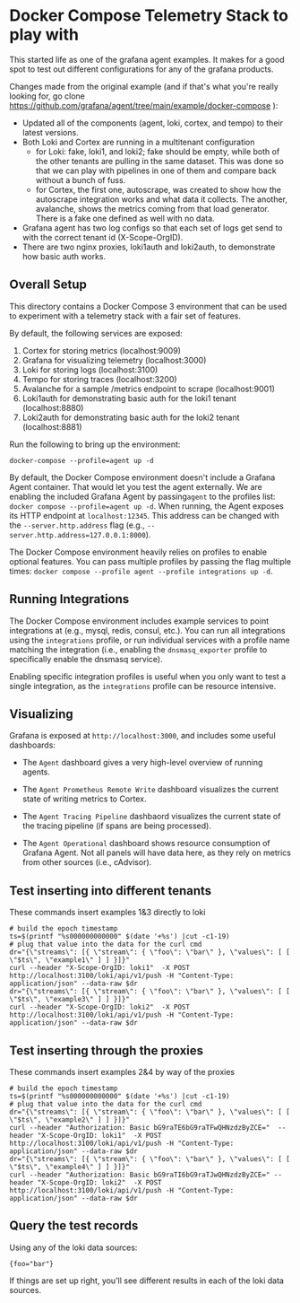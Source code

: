 # Docker Compose Telemetry Stack to play with

This started life as one of the grafana agent examples.  It makes for a good spot to test out different configurations for any of the grafana products.

Changes made from the original example (and if that's what you're really looking for, go clone https://github.com/grafana/agent/tree/main/example/docker-compose ):
   * Updated all of the components (agent, loki, cortex, and tempo) to their latest versions.
   * Both Loki and Cortex are running in a multitenant configuration
     * for Loki: fake, loki1, and loki2; fake should be empty, while both of the other tenants are pulling in the same dataset.  This was done so that we can play with pipelines in one of them and compare back without a bunch of fuss.
     * for Cortex, the first one, autoscrape, was created to show how the autoscrape integration works and what data it collects.  The another, avalanche, shows the metrics coming from that load generator.  There is a fake one defined as well with no data.
   * Grafana agent has two log configs so that each set of logs get send to with the correct tenant id (X-Scope-OrgID).
   * There are two nginx proxies, loki1auth and loki2auth, to demonstrate how basic auth works.

## Overall Setup

This directory contains a Docker Compose 3 environment that can be used to experiment with a telemetry stack with a fair set of features.

By default, the following services are exposed:

1. Cortex for storing metrics (localhost:9009)
2. Grafana for visualizing telemetry (localhost:3000)
3. Loki for storing logs (localhost:3100)
4. Tempo for storing traces (localhost:3200)
5. Avalanche for a sample /metrics endpoint to scrape (localhost:9001)
6. Loki1auth for demonstrating basic auth for the loki1 tenant (localhost:8880)
7. Loki2auth for demonstrating basic auth for the loki2 tenant (localhost:8881)

Run the following to bring up the environment:

```
docker-compose --profile=agent up -d
```

By default, the Docker Compose environment doesn't include a Grafana Agent
container. That would let you test the agent externally. We are enabling the included Grafana Agent by passing`agent` to the profiles list: `docker compose --profile=agent up -d`. When running, the Agent exposes its HTTP endpoint at `localhost:12345`. This address can be changed with the `--server.http.address` flag (e.g.,
`--server.http.address=127.0.0.1:8000`).

The Docker Compose environment heavily relies on profiles to enable optional
features. You can pass multiple profiles by passing the flag multiple times:
`docker compose --profile agent --profile integrations up -d`.

## Running Integrations

The Docker Compose environment includes example services to point integrations
at (e.g., mysql, redis, consul, etc.). You can run all integrations using the
`integrations` profile, or run individual services with a profile name matching
the integration (i.e., enabling the `dnsmasq_exporter` profile to specifically
enable the dnsmasq service).

Enabling specific integration profiles is useful when you only want to test a
single integration, as the `integrations` profile can be resource intensive.

## Visualizing

Grafana is exposed at `http://localhost:3000`, and includes some useful
dashboards:

* The `Agent` dashboard gives a very high-level overview of running agents.

* The `Agent Prometheus Remote Write` dashboard visualizes the current state of
  writing metrics to Cortex.

* The `Agent Tracing Pipeline` dashbaord visualizes the current state of the
  tracing pipeline (if spans are being processed).

* The `Agent Operational` dashboard shows resource consumption of Grafana
  Agent. Not all panels will have data here, as they rely on metrics from other
  sources (i.e., cAdvisor).


## Test inserting into different tenants
These commands insert examples 1&3 directly to loki
```
# build the epoch timestamp
ts=$(printf "%s000000000000" $(date '+%s') |cut -c1-19)
# plug that value into the data for the curl cmd
dr="{\"streams\": [{ \"stream\": { \"foo\": \"bar\" }, \"values\": [ [ \"$ts\", \"example1\" ] ] }]}"
curl --header "X-Scope-OrgID: loki1"  -X POST http://localhost:3100/loki/api/v1/push -H "Content-Type: application/json" --data-raw $dr
dr="{\"streams\": [{ \"stream\": { \"foo\": \"bar\" }, \"values\": [ [ \"$ts\", \"example3\" ] ] }]}"
curl --header "X-Scope-OrgID: loki2"  -X POST http://localhost:3100/loki/api/v1/push -H "Content-Type: application/json" --data-raw $dr
```
## Test inserting through the proxies
These commands insert examples 2&4 by way of the proxies
```
# build the epoch timestamp
ts=$(printf "%s000000000000" $(date '+%s') |cut -c1-19)
# plug that value into the data for the curl cmd
dr="{\"streams\": [{ \"stream\": { \"foo\": \"bar\" }, \"values\": [ [ \"$ts\", \"example2\" ] ] }]}"
curl --header "Authorization: Basic bG9raTE6bG9raTFwQHNzdzByZCE="  --header "X-Scope-OrgID: loki1"  -X POST http://localhost:3100/loki/api/v1/push -H "Content-Type: application/json" --data-raw $dr
dr="{\"streams\": [{ \"stream\": { \"foo\": \"bar\" }, \"values\": [ [ \"$ts\", \"example4\" ] ] }]}"
curl --header "Authorization: Basic bG9raTI6bG9raTJwQHNzdzByZCE=" --header "X-Scope-OrgID: loki2"  -X POST http://localhost:3100/loki/api/v1/push -H "Content-Type: application/json" --data-raw $dr
```
## Query the test records
Using any of the loki data sources:
```
{foo="bar"}
```
If things are set up right, you'll see different results in each of the loki data sources.